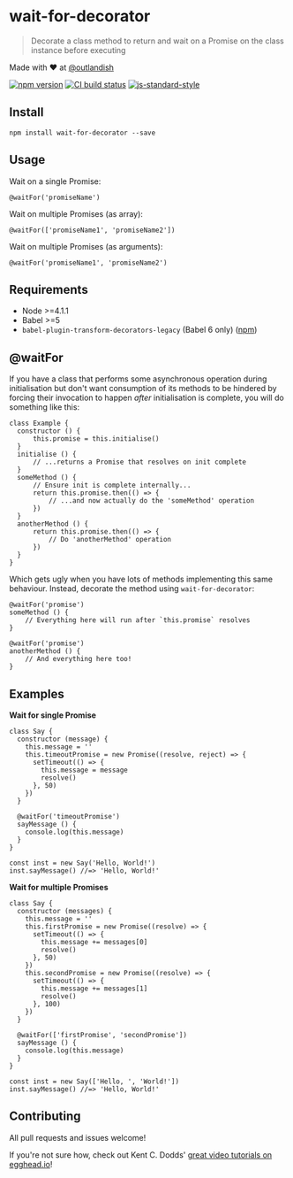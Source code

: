 # wait-for-decorator

> Decorate a class method to return and wait on a Promise on the class instance before executing

Made with ❤ at [@outlandish](http://www.twitter.com/outlandish)

<a href="http://badge.fury.io/js/wait-for-decorator"><img alt="npm version" src="https://badge.fury.io/js/wait-for-decorator.svg"></a>
<a href="https://travis-ci.org/sdgluck/wait-for-decorator"><img alt="CI build status" src="https://travis-ci.org/sdgluck/wait-for-decorator.svg"></a>
[![js-standard-style](https://img.shields.io/badge/code%20style-standard-brightgreen.svg)](http://standardjs.com/)
    
## Install

    npm install wait-for-decorator --save

## Usage

Wait on a single Promise:

    @waitFor('promiseName')
    
Wait on multiple Promises (as array):

    @waitFor(['promiseName1', 'promiseName2'])

Wait on multiple Promises (as arguments):

    @waitFor('promiseName1', 'promiseName2')

## Requirements

- Node >=4.1.1
- Babel >=5
- `babel-plugin-transform-decorators-legacy` (Babel 6 only) ([npm](https://www.npmjs.com/package/babel-plugin-transform-decorators-legacy))

## @waitFor

If you have a class that performs some asynchronous operation during initialisation but don't want consumption of its methods to be hindered by forcing their invocation to happen _after_ initialisation is complete, you will do something like this:

    class Example {
      constructor () {
          this.promise = this.initialise()
      }
      initialise () {
          // ...returns a Promise that resolves on init complete
      }
      someMethod () {
          // Ensure init is complete internally...
          return this.promise.then(() => {
              // ...and now actually do the 'someMethod' operation
          })
      }
      anotherMethod () {
          return this.promise.then(() => {
              // Do 'anotherMethod' operation
          })
      }
    }
    
Which gets ugly when you have lots of methods implementing this same behaviour. Instead, decorate the method using `wait-for-decorator`:

    @waitFor('promise')
    someMethod () {
        // Everything here will run after `this.promise` resolves
    }

    @waitFor('promise')
    anotherMethod () {
        // And everything here too!
    }

## Examples

__Wait for single Promise__

    class Say {
      constructor (message) {
        this.message = ''
        this.timeoutPromise = new Promise((resolve, reject) => {
          setTimeout(() => {
            this.message = message
            resolve()
          }, 50)
        })
      }

      @waitFor('timeoutPromise')
      sayMessage () {
        console.log(this.message)
      }
    }

    const inst = new Say('Hello, World!')
    inst.sayMessage() //=> 'Hello, World!'

__Wait for multiple Promises__

    class Say {
      constructor (messages) {
        this.message = ''
        this.firstPromise = new Promise((resolve) => {
          setTimeout(() => {
            this.message += messages[0]
            resolve()
          }, 50)
        })
        this.secondPromise = new Promise((resolve) => {
          setTimeout(() => {
            this.message += messages[1]
            resolve()
          }, 100)
        })
      }

      @waitFor(['firstPromise', 'secondPromise'])
      sayMessage () {
        console.log(this.message)
      }
    }

    const inst = new Say(['Hello, ', 'World!'])
    inst.sayMessage() //=> 'Hello, World!'

## Contributing

All pull requests and issues welcome!

If you're not sure how, check out Kent C. Dodds' [great video tutorials on egghead.io](https://egghead.io/lessons/javascript-identifying-how-to-contribute-to-an-open-source-project-on-github)!
